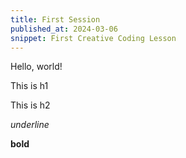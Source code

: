 ```yaml
---
title: First Session
published_at: 2024-03-06
snippet: First Creative Coding Lesson
---
```


Hello, world!

This is h1

This is h2

_underline_

**bold**
